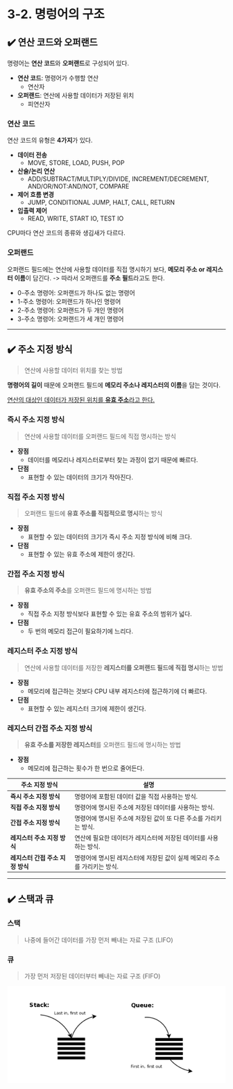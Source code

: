 # 3-2. 명렁어의 구조

## ✔️ 연산 코드와 오퍼랜드

명령어는 **연산 코드**와 **오퍼랜드**로 구성되어 있다.

- **연산 코드**: 명령어가 수행할 연산
  - 연산자
- **오퍼랜드**: 연산에 사용할 데이터가 저장된 위치
  - 피연산자

### 연산 코드

연산 코드의 유형은 **4가지**가 있다.
- **데이터 전송**
  - MOVE, STORE, LOAD, PUSH, POP
- **산술/논리 연산**
  - ADD/SUBTRACT/MULTIPLY/DIVIDE, INCREMENT/DECREMENT, AND/OR/NOT:AND/NOT, COMPARE
- **제어 흐름 변경**
  - JUMP, CONDITIONAL JUMP, HALT, CALL, RETURN
- **입출력 제어**
  - READ, WRITE, START IO, TEST IO

CPU마다 연산 코드의 종류와 생김새가 다르다. 

### 오퍼랜드

오퍼랜드 필드에는 연산에 사용할 데이터를 직접 명시하기 보다, **메모리 주소 or 레지스터 이름**이 담긴다.
-> 따라서 오퍼랜드를 **주소 필드**라고도 한다.

- 0-주소 명령어: 오퍼랜드가 하나도 없는 명령어
- 1-주소 명령어: 오퍼랜드가 하나인 명령어
- 2-주소 명령어: 오퍼랜드가 두 개인 명령어
- 3-주소 명령어: 오퍼랜드가 세 개인 명령어

<hr>

## ✔️ 주소 지정 방식
> 연산에 사용할 데이터 위치를 찾는 방법

**명령어의 길이** 때문에 오퍼랜드 필드에 **메모리 주소나 레지스터의 이름**을 담는 것이다.

<u>연산의 대상인 데이터가 저장된 위치를 **유효 주소**라고 한다.</u>

### 즉시 주소 지정 방식
> 연산에 사용할 데이터를 오퍼랜드 필드에 직접 명시하는 방식

- **장점**
  - 데이터를 메모리나 레지스터로부터 찾는 과정이 없기 때문에 빠르다.
- **단점**
  - 표현할 수 있는 데이터의 크기가 작아진다.

### 직접 주소 지정 방식
> 오퍼랜드 필드에 **유효 주소를 직접적으로 명시**하는 방식

- **장점**
  - 표현할 수 있는 데이터의 크기가 즉시 주소 지정 방식에 비해 크다.
- **단점**
  - 표현할 수 있는 유효 주소에 제한이 생긴다.

### 간접 주소 지정 방식
> **유효 주소의 주소**를 오퍼랜드 필드에 명시하는 방법

- **장점**
  - 직접 주소 지정 방식보다 표현할 수 있는 유효 주소의 범위가 넓다.
- **단점**
  - 두 번의 메모리 접근이 필요하기에 느리다.

### 레지스터 주소 지정 방식
> 연산에 사용할 데이터를 저장한 **레지스터를 오퍼랜드 필드에 직접 명시**하는 방법

- **장점**
  - 메모리에 접근하는 것보다 CPU 내부 레지스터에 접근하기에 더 빠르다.
- **단점**
  - 표현할 수 있는 레지스터 크기에 제한이 생긴다.

### 레지스터 간접 주소 지정 방식
> **유효 주소를 저장한 레지스터**를 오퍼랜드 필드에 명시하는 방법

- **장점**
  - 메모리에 접근하는 횟수가 한 번으로 줄어든다.

| 주소 지정 방식           | 설명                                                                 |
|--------------------------|----------------------------------------------------------------------|
| **즉시 주소 지정 방식**   | 명령어에 포함된 데이터 값을 직접 사용하는 방식.                      |
| **직접 주소 지정 방식**   | 명령어에 명시된 주소에 저장된 데이터를 사용하는 방식.                |
| **간접 주소 지정 방식**   | 명령어에 명시된 주소에 저장된 값이 또 다른 주소를 가리키는 방식.      |
| **레지스터 주소 지정 방식**| 연산에 필요한 데이터가 레지스터에 저장된 데이터를 사용하는 방식.      |
| **레지스터 간접 주소 지정 방식** | 명령어에 명시된 레지스터에 저장된 값이 실제 메모리 주소를 가리키는 방식. |


<hr>

## ✔️ 스택과 큐

### 스택
> 나중에 들어간 데이터를 가장 먼저 빼내는 자료 구조 (LIFO)

### 큐
> 가장 먼저 저장된 데이터부터 빼내는 자료 구조 (FIFO)

<img src="../../images/stack_and_queue.png" alt="스택과 큐" width="600px">